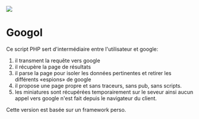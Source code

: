 ![](http://googol.warriordudimanche.net/app/img/favicon.svg)
# Googol

Ce script PHP sert d'intermédiaire entre l'utilisateur et google:
1. il transment la requête vers google
2. il récupère la page de résultats
3. il parse la page pour isoler les données pertinentes et retirer les différents «espions» de google
4. il propose une page propre et sans traceurs, sans pub, sans scripts.
5. les miniatures sont récupérées temporairement sur le seveur ainsi aucun appel vers google n'est fait depuis le navigateur du client.

Cette version est basée sur un framework perso.

